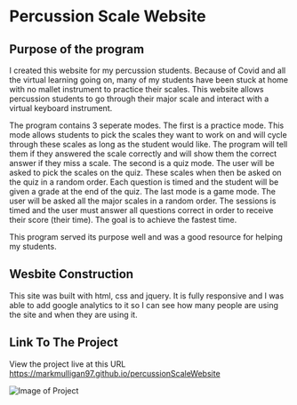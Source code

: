 # Percussion Scale Website

## Purpose of the program

I created this website for my percussion students.  Because of Covid and all the virtual learning going on, many of my students have been stuck at home with no mallet instrument to practice their scales.  This website allows percussion students to go through their major scale and interact with a virtual keyboard instrument. 

The program contains 3 seperate modes.  The first is a practice mode.  This mode allows students to pick the scales they want to work on and will cycle through these scales as long as the student would like. The program will tell them if they answered the scale correctly and will show them the correct answer if they miss a scale.  The second is a quiz mode.  The user will be asked to pick the scales on the quiz.  These scales when then be asked on the quiz in a random order.  Each question is timed and the student will be given a grade at the end of the quiz.  The last mode is a game mode.  The user will be asked all the major scales in a random order.  The sessions is timed and the user must answer all questions correct in order to receive their score (their time).  The goal is to achieve the fastest time.  

This program served its purpose well and was a good resource for helping my students.  

## Wesbite Construction
This site was built with html, css and jquery.  It is fully responsive and I was able to add google analytics to it so I can see how many people are using the site and when they are using it.     

## Link To The Project
View the project live at this URL  https://markmulligan97.github.io/percussionScaleWebsite

![Image of Project](./scaleWebsiteCss/images/percussionScaleWebsite.png)

